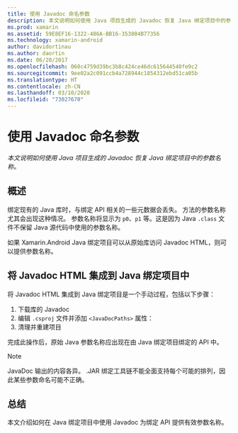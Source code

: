 ```yaml
---
title: 使用 Javadoc 命名参数
description: 本文说明如何使用 Java 项目生成的 Javadoc 恢复 Java 绑定项目中的参数名称。
ms.prod: xamarin
ms.assetid: 59E8EF16-1322-486A-BB16-353804B77356
ms.technology: xamarin-android
author: davidortinau
ms.author: daortin
ms.date: 06/20/2017
ms.openlocfilehash: 060c4759d39bc3b8c424ce46dc615644540fe9c2
ms.sourcegitcommit: 9ee02a2c091ccb4a728944c1854312ebd51ca05b
ms.translationtype: HT
ms.contentlocale: zh-CN
ms.lasthandoff: 03/10/2020
ms.locfileid: "73027670"
---
```

# <a name="naming-parameters-with-javadoc"></a>使用 Javadoc 命名参数

_本文说明如何使用 Java 项目生成的 Javadoc 恢复 Java 绑定项目中的参数名称。_

## <a name="overview"></a>概述

绑定现有的 Java 库时，与绑定 API 相关的一些元数据会丢失。 方法的参数名称尤其会出现这种情况。 参数名称将显示为 `p0`、`p1` 等。这是因为 Java `.class` 文件不保留 Java 源代码中使用的参数名称。 

如果 Xamarin.Android Java 绑定项目可以从原始库访问 Javadoc HTML，则可以提供参数名称。 

## <a name="integrating-javadoc-html-into-a-java-binding-project"></a>将 Javadoc HTML 集成到 Java 绑定项目中

将 Javadoc HTML 集成到 Java 绑定项目是一个手动过程，包括以下步骤： 

1. 下载库的 Javadoc
2. 编辑 `.csproj` 文件并添加 `<JavaDocPaths>` 属性：
3. 清理并重建项目

完成此操作后，原始 Java 参数名称应出现在由 Java 绑定项目绑定的 API 中。 

> [!NOTE]
> JavaDoc 输出的内容各异。 .JAR 绑定工具链不能全面支持每个可能的排列，因此某些参数命名可能不正确。

## <a name="summary"></a>总结

本文介绍如何在 Java 绑定项目中使用 Javadoc 为绑定 API 提供有效参数名称。 
